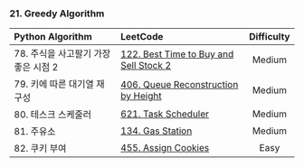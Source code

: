 ### 21. Greedy Algorithm

| Python Algorithm | LeetCode | Difficulty |
| :--- | :--- | :---: |
| 78. 주식을 사고팔기 가장 좋은 시점 2 | [122. Best Time to Buy and Sell Stock 2](https://leetcode.com/problems/best-time-to-buy-and-sell-stock-ii/) | Medium |
| 79. 키에 따른 대기열 재구성 | [406. Queue Reconstruction by Height](https://leetcode.com/problems/queue-reconstruction-by-height/) | Medium |
| 80. 테스크 스케줄러 | [621. Task Scheduler](https://leetcode.com/problems/task-scheduler/) | Medium |
| 81. 주유소 | [134. Gas Station](https://leetcode.com/problems/gas-station/) | Medium |
| 82. 쿠키 부여 | [455. Assign Cookies](https://leetcode.com/problems/assign-cookies/) | Easy |